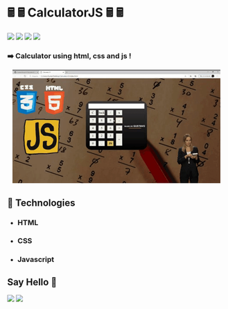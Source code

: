 # 🖩 🖩 CalculatorJS 🖩 🖩
![](https://img.shields.io/github/languages/count/GustavoSouza12/calculatorjs)
![](https://img.shields.io/github/languages/top/GustavoSouza12/CalculatorJS)
![](https://img.shields.io/github/last-commit/GustavoSouza12/CalculatorJS)
![](https://img.shields.io/github/repo-size/GustavoSouza12/CalculatorJS)

### ➡️ Calculator using html, css and js !

<p align="center">
  <img src="https://github.com/GustavoSouza12/CalculatorJS/blob/master/gif/Animated%20GIF-downsized_large.gif">
</p>  

<h2>🚀 Technologies</h2>
 
<ul>
    <li><h3>HTML</h3></li>
    <li><h3>CSS</h3></li>
    <li><h3>Javascript</h3></li>
</ul>

## Say Hello 👋

<p>
<a href=https://www.linkedin.com/in/gustavo-souza-4382041a2/"><img src="https://img.shields.io/badge/linkedin-%230077B5.svg?&style=for-the-badge&logo=linkedin&logoColor=white" height=25></a> 
<a href="https://www.instagram.com/gstdev1/"><img src="https://img.shields.io/badge/instagram-%23E4405F.svg?&style=for-the-badge&logo=instagram&logoColor=white" height=25></a>
</p>
